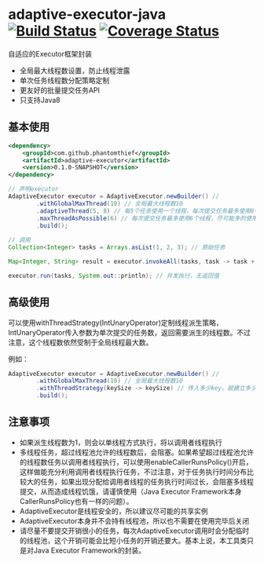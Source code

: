 adaptive-executor-java [![Build Status](https://travis-ci.org/PhantomThief/adaptive-executor-java.svg)](https://travis-ci.org/PhantomThief/adaptive-executor-java) [![Coverage Status](https://coveralls.io/repos/PhantomThief/adaptive-executor-java/badge.svg?branch=master)](https://coveralls.io/r/PhantomThief/adaptive-executor-java?branch=master)
=======================

自适应的Executor框架封装

* 全局最大线程数设置，防止线程泄露
* 单次任务线程数分配策略定制
* 更友好的批量提交任务API
* 只支持Java8

## 基本使用

```xml
<dependency>
    <groupId>com.github.phantomthief</groupId>
    <artifactId>adaptive-executor</artifactId>
    <version>0.1.0-SNAPSHOT</version>
</dependency>
```

```Java
// 声明executor
AdaptiveExecutor executor = AdaptiveExecutor.newBuilder() //
        .withGlobalMaxThread(10) // 全局最大线程数10
        .adaptiveThread(5, 8) // 每5个任务使用一个线程，每次提交任务最多使用8个线程
        .maxThreadAsPossible(6) // 每次提交任务最多使用6个线程，尽可能多的使用多线程（这个和上面策略二选一）
        .build();
        
// 调用
Collection<Integer> tasks = Arrays.asList(1, 2, 3); // 原始任务

Map<Integer, String> result = executor.invokeAll(tasks, task -> task + " done."); // 并发执行

executor.run(tasks, System.out::println); // 并发执行，无返回值    
```

## 高级使用

可以使用withThreadStrategy(IntUnaryOperator)定制线程派生策略，IntUnaryOperator传入参数为单次提交的任务数，返回需要派生的线程数。不过注意，这个线程数依然受制于全局线程最大数。

例如：

```Java
AdaptiveExecutor executor = AdaptiveExecutor.newBuilder() //
        .withGlobalMaxThread(10) // 全局最大线程数10
        .withThreadStrategy(keySize -> keySize) // 传入多少key，就建立多少线程，和maxThreadAsPossible(Integer.MAX_VALUE)效果相同
        .build();
```

## 注意事项

* 如果派生线程数为1，则会以单线程方式执行，将以调用者线程执行
* 多线程任务，超过线程池允许的线程数后，会阻塞。如果希望超过线程池允许的线程数任务以调用者线程执行，可以使用enableCallerRunsPolicy()开启，这样做能充分利用调用者线程执行任务，不过注意，对于任务执行时间分布比较大的任务，如果出现分配给调用者线程的任务执行时间过长，会阻塞多线程提交，从而造成线程饥饿，请谨慎使用（Java Executor Framework本身CallerRunsPolicy也有一样的问题）。
* AdaptiveExecutor是线程安全的，所以建议尽可能的共享实例
* AdaptiveExecutor本身并不会持有线程池，所以也不需要在使用完毕后关闭
* 请尽量不要提交开销很小的任务，每次AdaptiveExecutor调用时会分配临时的线程池，这个开销可能会比短小任务的开销还要大。基本上说，本工具类只是对Java Executor Framework的封装。